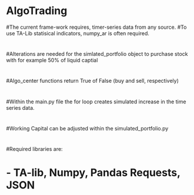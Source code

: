 # AlgoTrading

#The current frame-work requires, timer-series data from any source.
#To use TA-Lib statisical indicators, numpy_ar is often required.
#
#Alterations are needed for the simlated_portfolio object to purchase stock with for example 50% of liquid captial
#
#Algo_center functions return True of False (buy and sell, respectively)
#
#Within the main.py file the for loop creates simulated increase in the time series data.
#
#Working Capital can be adjusted within the simulated_portfolio.py
#
#Required libraries are: 
#     - TA-lib, Numpy, Pandas Requests, JSON
#
#
#
#
#
#
#
